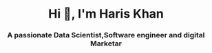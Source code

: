 <h1 align="center">Hi 👋, I'm Haris Khan</h1>
<h3 align="center">A passionate Data Scientist,Software engineer and digital Marketar</h3>

